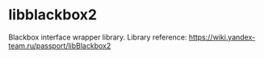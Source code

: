 libblackbox2
============

Blackbox interface wrapper library.
Library reference: https://wiki.yandex-team.ru/passport/libBlackbox2
